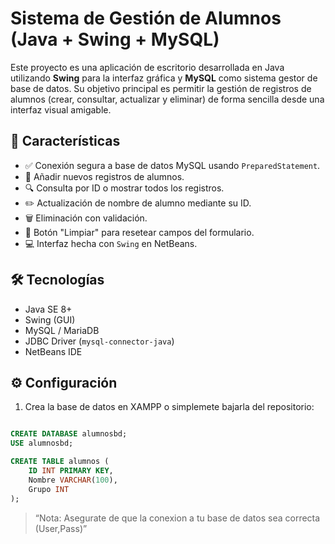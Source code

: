 # Sistema de Gestión de Alumnos (Java + Swing + MySQL)

Este proyecto es una aplicación de escritorio desarrollada en Java utilizando **Swing** para la interfaz gráfica y **MySQL** como sistema gestor de base de datos. Su objetivo principal es permitir la gestión de registros de alumnos (crear, consultar, actualizar y eliminar) de forma sencilla desde una interfaz visual amigable.

## 🧩 Características

- ✅ Conexión segura a base de datos MySQL usando `PreparedStatement`.
- 📝 Añadir nuevos registros de alumnos.
- 🔍 Consulta por ID o mostrar todos los registros.
- ✏️ Actualización de nombre de alumno mediante su ID.
- 🗑️ Eliminación con validación.
- 🧼 Botón "Limpiar" para resetear campos del formulario.
- 💻 Interfaz hecha con `Swing` en NetBeans.

## 🛠️ Tecnologías

- Java SE 8+
- Swing (GUI)
- MySQL / MariaDB
- JDBC Driver (`mysql-connector-java`)
- NetBeans IDE

## ⚙️ Configuración

1. Crea la base de datos en XAMPP o simplemete bajarla del repositorio:

```sql

CREATE DATABASE alumnosbd;
USE alumnosbd;

CREATE TABLE alumnos (
    ID INT PRIMARY KEY,
    Nombre VARCHAR(100),
    Grupo INT
);
```


> “Nota: Asegurate de que la conexion a tu base de datos sea correcta (User,Pass)”




